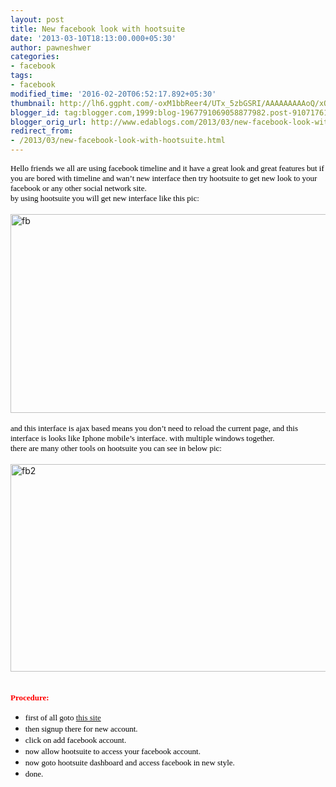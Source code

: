 ```yaml
---
layout: post
title: New facebook look with hootsuite
date: '2013-03-10T18:13:00.000+05:30'
author: pawneshwer
categories:
- facebook
tags:
- facebook
modified_time: '2016-02-20T06:52:17.892+05:30'
thumbnail: http://lh6.ggpht.com/-oxM1bbReer4/UTx_5zbGSRI/AAAAAAAAAoQ/xQVQV8epHto/s72-c/fb_thumb%25255B1%25255D.jpg?imgmax=800
blogger_id: tag:blogger.com,1999:blog-1967791069058877982.post-9107176196639853326
blogger_orig_url: http://www.edablogs.com/2013/03/new-facebook-look-with-hootsuite.html
redirect_from:
- /2013/03/new-facebook-look-with-hootsuite.html
---
```


<div dir="ltr" style="text-align: left;" trbidi="on"><span style="color: black; font-family: Verdana; font-size: small;">Hello friends we all are using facebook timeline and it have a great look and great features but if you are bored with timeline and wan’t new interface then try hootsuite to get new look to your facebook or any other social network site.</span><br /><span style="color: black; font-family: Verdana; font-size: small;">by using hootsuite you will get new interface like this pic:</span><br /><span style="color: black; font-family: Verdana; font-size: small;"></span><br /><a href="http://lh5.ggpht.com/-YxV5CJtgpyg/UTx_4SoX_mI/AAAAAAAAAoI/cBPTejUh2AI/s1600-h/fb%25255B3%25255D.jpg"><img alt="fb" border="0" height="318" src="http://lh6.ggpht.com/-oxM1bbReer4/UTx_5zbGSRI/AAAAAAAAAoQ/xQVQV8epHto/fb_thumb%25255B1%25255D.jpg?imgmax=800" style="background-image: none; border-bottom-width: 0px; border-left-width: 0px; border-right-width: 0px; border-top-width: 0px; display: inline; padding-left: 0px; padding-right: 0px; padding-top: 0px;" title="fb" width="562" /></a><br /><br /><span style="color: black; font-family: Verdana; font-size: small;">and this interface is ajax based means you don’t need to reload the current page, and this interface is looks like Iphone mobile’s interface. with multiple windows together.</span><br /><span style="color: black; font-family: Verdana; font-size: small;">there are many other tools on hootsuite you can see in below pic:</span><br /><span style="color: black; font-family: Verdana; font-size: small;"></span><br /><a href="http://lh3.ggpht.com/-u0VkdLocO5E/UTx_64gLb8I/AAAAAAAAAoY/OLRmK1DifIc/s1600-h/fb2%25255B3%25255D.jpg"><img alt="fb2" border="0" height="332" src="http://lh3.ggpht.com/-UxQHy6PuUH0/UTx_7yiHMhI/AAAAAAAAAog/5X3bzjOV9kA/fb2_thumb%25255B1%25255D.jpg?imgmax=800" style="background-image: none; border-bottom-width: 0px; border-left-width: 0px; border-right-width: 0px; border-top-width: 0px; display: inline; padding-left: 0px; padding-right: 0px; padding-top: 0px;" title="fb2" width="518" /></a><br /><script type="text/javascript">ch_client = "pawneshwer"; ch_width = 500; ch_height = 250; ch_type = "mpu"; ch_sid = "Chitika Default"; ch_color_site_link = "0000CC"; ch_color_title = "0000CC"; ch_color_border = "FFFFFF"; ch_color_text = "000000"; ch_color_bg = "FFFFFF"; </script><br /><script src="http://scripts.chitika.net/eminimalls/amm.js" type="text/javascript"></script><br /><span style="color: red; font-family: Verdana; font-size: small;"><strong>Procedure:</strong></span><br /><ul><li><span style="color: black; font-family: Verdana; font-size: small;">first of all goto <a class="raju" href="http://www.hootsuite.com/" target="_blank">this site</a></span> </li><li><span style="color: black; font-family: Verdana; font-size: small;">then signup there for new account.</span> </li><li><span style="color: black; font-family: Verdana; font-size: small;">click on add facebook account.</span> </li><li><span style="color: black; font-family: Verdana; font-size: small;">now allow hootsuite to access your facebook account.</span> </li><li><span style="color: black; font-family: Verdana; font-size: small;">now goto hootsuite dashboard and access facebook in new style.</span> </li><li><span style="color: black; font-family: Verdana; font-size: small;">done.</span>&nbsp; </li></ul></div>
